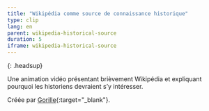 ```yaml
---
title: "Wikipédia comme source de connaissance historique"
type: clip
lang: en
parent: wikipedia-historical-source
duration: 5
iframe: wikipedia-historical-source 
---
```


{: .headsup}

Une animation vidéo présentant brièvement Wikipédia et expliquant pourquoi les historiens devraient s’y intéresser.

Créée par [Gorille](https://www.gorille.co/){:target="_blank"}.  

<!-- more -->